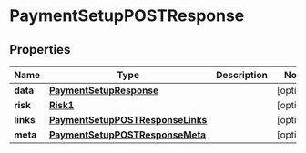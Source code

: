 
# PaymentSetupPOSTResponse

## Properties
Name | Type | Description | Notes
------------ | ------------- | ------------- | -------------
**data** | [**PaymentSetupResponse**](PaymentSetupResponse.md) |  |  [optional]
**risk** | [**Risk1**](Risk1.md) |  |  [optional]
**links** | [**PaymentSetupPOSTResponseLinks**](PaymentSetupPOSTResponseLinks.md) |  |  [optional]
**meta** | [**PaymentSetupPOSTResponseMeta**](PaymentSetupPOSTResponseMeta.md) |  |  [optional]



